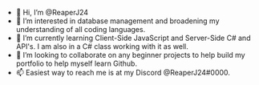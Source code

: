 - 👋 Hi, I’m @ReaperJ24
- 👀 I’m interested in database management and broadening my understanding of all coding languages. 
- 🌱 I’m currently learning Client-Side JavaScript and Server-Side C# and API's. I am also in a C# class working with it as well.
- 💞️ I’m looking to collaborate on any beginner projects to help build my portfolio to help myself learn Github.
- 📫 Easiest way to reach me is at my Discord @ReaperJ24#0000.

<!---
ReaperJ24/ReaperJ24 is a ✨ special ✨ repository because its `README.md` (this file) appears on your GitHub profile.
You can click the Preview link to take a look at your changes.
--->
